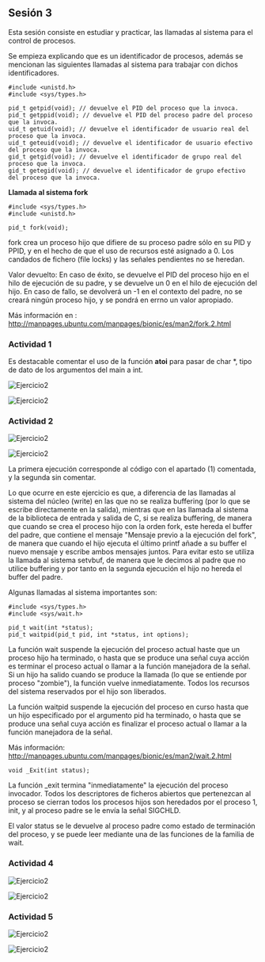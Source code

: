 ## Sesión 3

Esta sesión consiste en estudiar y practicar, las llamadas al sistema para el control de procesos.

Se empieza explicando que es un identificador de procesos, además se mencionan las siguientes llamadas al sistema para trabajar con dichos identificadores.

    #include <unistd.h>
    #include <sys/types.h>

    pid_t getpid(void); // devuelve el PID del proceso que la invoca.
    pid_t getppid(void); // devuelve el PID del proceso padre del proceso que la invoca.
    uid_t getuid(void); // devuelve el identificador de usuario real del proceso que la invoca.
    uid_t geteuid(void); // devuelve el identificador de usuario efectivo del proceso que la invoca.
    gid_t getgid(void); // devuelve el identificador de grupo real del proceso que la invoca.
    gid_t getegid(void); // devuelve el identificador de grupo efectivo del proceso que la invoca.

**Llamada al sistema fork**

    #include <sys/types.h>
    #include <unistd.h>

    pid_t fork(void);

fork  crea  un proceso hijo que difiere de su proceso padre sólo en su PID y PPID, y en el hecho de que el uso de recursos esté asignado a 0.  Los candados de fichero (file locks) y las señales pendientes no se heredan.

Valor devuelto:  En caso de éxito, se devuelve el PID del proceso hijo en el hilo de ejecución de su padre, y se devuelve un 0  en el hilo de ejecución del hijo. En caso de fallo, se devolverá un -1 en el contexto del padre, no se creará ningún proceso hijo, y se pondrá en errno un  valor apropiado.

Más información en : http://manpages.ubuntu.com/manpages/bionic/es/man2/fork.2.html

### Actividad 1

Es destacable comentar el uso de la función **atoi** para pasar de char *, tipo de dato de los argumentos del main a int.

![Ejercicio2](CodigoEjercicio1_S3.jpeg)

![Ejercicio2](EjecucionEjercicio1_S3.jpeg)

### Actividad 2

![Ejercicio2](CodigoEjercicio2_S3.jpeg)

![Ejercicio2](EjecucionEjercicio2_S3.jpeg)

La primera ejecución corresponde al código con el apartado (1) comentada, y la segunda sin comentar. 

Lo que ocurre en este ejercicio es que, a diferencia de las llamadas al sistema del núcleo (write) en las que no se realiza buffering (por lo que se escribe directamente en la salida),  mientras que en las llamada al sistema de la biblioteca de entrada y salida de C, si se realiza buffering, de manera que cuando se crea el proceso hijo con la orden fork, este hereda el buffer del padre, que contiene el mensaje "Mensaje previo a la ejecución del fork", de manera que cuando el hijo ejecuta el último printf añade a su buffer el nuevo mensaje y escribe ambos mensajes juntos. Para evitar esto se utiliza la llamada al sistema setvbuf, de manera que le decimos al padre que no utilice buffering y por tanto en la segunda ejecución el hijo no hereda el buffer del padre.


Algunas llamadas al sistema importantes son:

    #include <sys/types.h>
    #include <sys/wait.h>

    pid_t wait(int *status);
    pid_t waitpid(pid_t pid, int *status, int options);

La  función  wait  suspende  la  ejecución del proceso actual haste que un proceso hijo ha terminado, o hasta que se produce una señal cuya acción es terminar el  proceso  actual  o llamar  a  la  función  manejadora  de la señal. Si un hijo ha salido cuando se produce la llamada (lo que se entiende por proceso "zombie"), la función vuelve inmediatamente. Todos los recursos del sistema reservados por el hijo son liberados.

La  función  waitpid  suspende  la  ejecución  del  proceso  en  curso  hasta  que un hijo especificado por el argumento pid ha terminado, o hasta que  se  produce  una  señal  cuya acción es finalizar el proceso actual o llamar a la función manejadora de la señal.

Más información: http://manpages.ubuntu.com/manpages/bionic/es/man2/wait.2.html

    void _Exit(int status);

La  función  _exit termina "inmediatamente" la ejecución del proceso invocador.  Todos los descriptores de ficheros abiertos  que  pertenezcan  al  proceso  se  cierran todos  los procesos  hijos  son  heredados  por el proceso 1, init, y al proceso padre se le envía la señal SIGCHLD.

El valor status se le devuelve al proceso padre como estado de terminación del proceso,  y se puede leer mediante una de las funciones de la familia de wait.



### Actividad 4

![Ejercicio2](CodigoEjercicio4_S3.jpeg)

![Ejercicio2](EjecucionEjercicio4_S3.jpeg)


### Actividad 5

![Ejercicio2](CodigoEjercicio5_S3.jpeg)

![Ejercicio2](EjecucionEjercicio5_S3.jpeg)